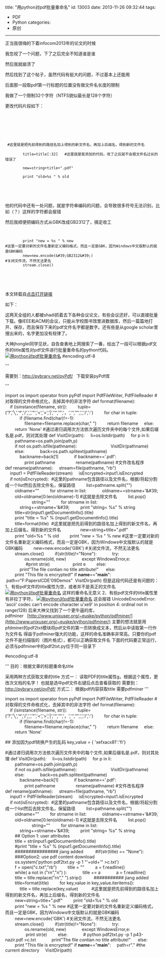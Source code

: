 title: "用python对pdf批量重命名"
id: 13003
date: 2013-11-26 09:32:44
tags: 
- PDF
- Python
categories: 
- 原创
---

正当我很嗨的下着infocom2013年的论文的时候

我忽视了一个问题，下了之后完全不知道谁是谁

然后我就崩溃了

然后找到了这个帖子，虽然代码有挺大的问题，不过基本上还能用

后面那一段取pdf第一行标题的位置没有做文件名长度的限制

我做了一个限制32个字符（NTFS貌似最长是128个字符）

更改代码片段如下：

&nbsp;

&nbsp;

&nbsp;

~~~ pythonfontsize: 100; first-line: 1; highlight: [3]; 
 #这里就是把先前得到的路径名加上得到的新文件名，再加上后缀名，得到新的文件名

        title=title[:32]   #这里就是我添加的代码，改了之后就不会报文件名过长的错误了

        new=string+title+".pdf"

        print "old=%s " % old
~~~

&nbsp;

&nbsp;

他的代码中还有一处问题，就是字符串编码的问题，会导致很多符号无法识别，比如（？）这样的字符都会报错

然后我顺便把编码方式从GBK改成GB2312了，搞定收工

&nbsp;

~~~ pythonfontsize: 100; first-line: 1; highlight: [3]; 
        print "new = %s " % new
#这里一定要对新的文件名重新定义编码格式，而且一定是GBK，因为Windows中文版默认的就是GBK编码
        new=new.encode(&#39;GB2312&#39;)
#关闭文件流，不然无法更名
        stream.close()
~~~

&nbsp;

&nbsp;

本文转载自[点击打开链接](http://blog.sina.com.cn/s/blog_65db99840100saue.html)

如下：

这两天全组的人都被shadi抓着去下各种会议论文，有些会议还好，可以直接批量下载。像IEEE和ACM的会议，只能从学校图书馆里进数据库，然后一篇篇地打开、保存，而且保存下来的pdf文件名字都是数字。还有些是从google scholar里搜出来的，名字更加没有规律了。

大神jhonglei同学见状，自告奋勇地上网搜索了一番，给出了一段可以根据pdf文件的title属性对pdf文件进行批量重命名的python代码。
[![用python对pdf批量重命名](http://s10.sinaimg.cn/middle/65db9984ga78e49bd09a9&amp;690 "用python对pdf批量重命名")](http://photo.blog.sina.com.cn/showpic.html#blogid=65db99840100saue&amp;url=http://s10.sinaimg.cn/orignal/65db9984ga78e49bd09a9)
#encoding:utf-8

&#39;&#39;&#39;

需要到：http://pybrary.net/pyPdf/ &nbsp;&nbsp;下载安装pyPdf库

&#39;&#39;&#39;

import&nbsp;os
import&nbsp;operator
from&nbsp;pyPdf&nbsp;import&nbsp;PdfFileWriter,&nbsp;PdfFileReader
#对取得的文件命格式化，去掉其中的非法字符
def&nbsp;format(filename):
&nbsp;&nbsp;&nbsp;&nbsp;if&nbsp;(isinstance(filename,&nbsp;str)):
&nbsp;&nbsp;&nbsp;&nbsp;&nbsp;&nbsp;&nbsp;&nbsp;tuple=(&#39;?&#39;,&#39;╲&#39;,&#39;*&#39;,&#39;/&#39;,&#39;,&#39;,&#39;"&#39;,&#39;&lt;&#39;,&#39;&gt;&#39;,&#39;|&#39;,&#39;&ldquo;&#39;,&#39;"&#39;,&#39;，&#39;,&#39;&lsquo;&#39;,&#39;&rdquo;&#39;,&#39;,&#39;,&#39;/&#39;,&#39;:&#39;)
&nbsp;&nbsp;&nbsp;&nbsp;&nbsp;&nbsp;&nbsp;&nbsp;for&nbsp;char&nbsp;in&nbsp;tuple:
&nbsp;&nbsp;&nbsp;&nbsp;&nbsp;&nbsp;&nbsp;&nbsp;&nbsp;&nbsp;&nbsp;&nbsp;if&nbsp;(filename.find(char)!=-1):
&nbsp;&nbsp;&nbsp;&nbsp;&nbsp;&nbsp;&nbsp;&nbsp;&nbsp;&nbsp;&nbsp;&nbsp;&nbsp;&nbsp;&nbsp;&nbsp;filename=filename.replace(char,"&nbsp;")
&nbsp;&nbsp;&nbsp;&nbsp;&nbsp;&nbsp;&nbsp;&nbsp;return&nbsp;filename
&nbsp;&nbsp;&nbsp;&nbsp;else:
&nbsp;&nbsp;&nbsp;&nbsp;&nbsp;&nbsp;&nbsp;&nbsp;return&nbsp;&#39;None&#39;
#通过递归调用次方法依次遍历文件夹中的每个文件,如果后缀名是.pdf，则对其处理
def&nbsp;VisitDir(path):
&nbsp;&nbsp;&nbsp;&nbsp;li=os.listdir(path)
&nbsp;&nbsp;&nbsp;&nbsp;for&nbsp;p&nbsp;in&nbsp;li:
&nbsp;&nbsp;&nbsp;&nbsp;&nbsp;&nbsp;&nbsp;&nbsp;pathname=os.path.join(path,p)
&nbsp;&nbsp;&nbsp;&nbsp;&nbsp;&nbsp;&nbsp;&nbsp;if&nbsp;not&nbsp;os.path.isfile(pathname):&nbsp;&nbsp;&nbsp;&nbsp;&nbsp;&nbsp;&nbsp;&nbsp;&nbsp;&nbsp;&nbsp;&nbsp;&nbsp;&nbsp;&nbsp;
&nbsp;&nbsp;&nbsp;&nbsp;&nbsp;&nbsp;&nbsp;&nbsp;&nbsp;&nbsp;&nbsp;&nbsp;VisitDir(pathname)
&nbsp;&nbsp;&nbsp;&nbsp;&nbsp;&nbsp;&nbsp;&nbsp;else:
&nbsp;&nbsp;&nbsp;&nbsp;&nbsp;&nbsp;&nbsp;&nbsp;&nbsp;&nbsp;&nbsp;&nbsp;back=os.path.splitext(pathname)
&nbsp;&nbsp;&nbsp;&nbsp;&nbsp;&nbsp;&nbsp;&nbsp;&nbsp;&nbsp;&nbsp;&nbsp;backname=back[1]
&nbsp;&nbsp;&nbsp;&nbsp;&nbsp;&nbsp;&nbsp;&nbsp;&nbsp;&nbsp;&nbsp;&nbsp;if&nbsp;backname==&#39;.pdf&#39;:
&nbsp;&nbsp;&nbsp;&nbsp;&nbsp;&nbsp;&nbsp;&nbsp;&nbsp;&nbsp;&nbsp;&nbsp;&nbsp;&nbsp;&nbsp;&nbsp;print&nbsp;pathname
&nbsp;&nbsp;&nbsp;&nbsp;&nbsp;&nbsp;&nbsp;&nbsp;&nbsp;&nbsp;&nbsp;&nbsp;&nbsp;&nbsp;&nbsp;&nbsp;rename(pathname)
#文件改名程序
def&nbsp;rename(pathname):
&nbsp;&nbsp;&nbsp;&nbsp;stream=file(pathname,&nbsp;"rb")
&nbsp;&nbsp;&nbsp;&nbsp;input1&nbsp;=&nbsp;PdfFileReader(stream)
&nbsp;&nbsp;&nbsp;&nbsp;isEncrypted=input1.isEncrypted
&nbsp;&nbsp;&nbsp;&nbsp;if&nbsp;not(isEncrypted):&nbsp;
#这里的pathname包含路径以及文件名，根据/将起分割成一个list然后去除文件名，保留路径
&nbsp;&nbsp;&nbsp;&nbsp;&nbsp;&nbsp;&nbsp;&nbsp;list=pathname.split("\")
&nbsp;&nbsp;&nbsp;&nbsp;&nbsp;&nbsp;&nbsp;&nbsp;oldname=""
&nbsp;&nbsp;&nbsp;&nbsp;&nbsp;&nbsp;&nbsp;&nbsp;for&nbsp;strname&nbsp;in&nbsp;list:
&nbsp;&nbsp;&nbsp;&nbsp;&nbsp;&nbsp;&nbsp;&nbsp;&nbsp;&nbsp;&nbsp;&nbsp;oldname+=strname+&#39;\&#39;
&nbsp;&nbsp;&nbsp;&nbsp;&nbsp;&nbsp;&nbsp;&nbsp;old=oldname[0:len(oldname)-1]
#这就是去除文件名
&nbsp;&nbsp;&nbsp;&nbsp;&nbsp;&nbsp;&nbsp;&nbsp;list.pop()
&nbsp;&nbsp;&nbsp;&nbsp;&nbsp;&nbsp;&nbsp;&nbsp;&nbsp;&nbsp;&nbsp;&nbsp;&nbsp;
&nbsp;&nbsp;&nbsp;&nbsp;&nbsp;&nbsp;&nbsp;&nbsp;string=""
&nbsp;&nbsp;&nbsp;&nbsp;&nbsp;&nbsp;&nbsp;&nbsp;for&nbsp;strname&nbsp;in&nbsp;list:
&nbsp;&nbsp;&nbsp;&nbsp;&nbsp;&nbsp;&nbsp;&nbsp;&nbsp;&nbsp;&nbsp;&nbsp;string+=strname+&#39;\&#39;
&nbsp;&nbsp;&nbsp;&nbsp;&nbsp;&nbsp;&nbsp;&nbsp;print&nbsp;"string=&nbsp;%s"&nbsp;%&nbsp;string
&nbsp;&nbsp;&nbsp;&nbsp;&nbsp;&nbsp;&nbsp;&nbsp;title=str(input1.getDocumentInfo().title)
&nbsp;&nbsp;&nbsp;&nbsp;&nbsp;&nbsp;&nbsp;&nbsp;print&nbsp;"title&nbsp;=&nbsp;%s"&nbsp;%&nbsp;(input1.getDocumentInfo().title)&nbsp;&nbsp;&nbsp;&nbsp;&nbsp;&nbsp;
&nbsp;&nbsp;&nbsp;&nbsp;&nbsp;&nbsp;&nbsp;&nbsp;&nbsp;&nbsp;
&nbsp;&nbsp;&nbsp;&nbsp;&nbsp;&nbsp;&nbsp;&nbsp;title=format(title)
&nbsp;#这里就是把先前得到的路径名加上得到的新文件名，再加上后缀名，得到新的文件名&nbsp;&nbsp;&nbsp;&nbsp;&nbsp;&nbsp;&nbsp;
&nbsp;&nbsp;&nbsp;&nbsp;&nbsp;&nbsp;&nbsp;&nbsp;new=string+title+".pdf"
&nbsp;&nbsp;&nbsp;&nbsp;&nbsp;&nbsp;&nbsp;&nbsp;print&nbsp;"old=%s&nbsp;"&nbsp;%&nbsp;old
&nbsp;&nbsp;&nbsp;&nbsp;&nbsp;&nbsp;&nbsp;&nbsp;print&nbsp;"new&nbsp;=&nbsp;%s&nbsp;"&nbsp;%&nbsp;new
#这里一定要对新的文件名重新定义编码格式，而且一定是GBK，因为Windows中文版默认的就是GBK编码
&nbsp;&nbsp;&nbsp;&nbsp;&nbsp;&nbsp;&nbsp;&nbsp;new=new.encode(&#39;GBK&#39;)
#关闭文件流，不然无法更名
&nbsp;&nbsp;&nbsp;&nbsp;&nbsp;&nbsp;&nbsp;&nbsp;stream.close()
&nbsp;&nbsp;&nbsp;&nbsp;&nbsp;&nbsp;&nbsp;&nbsp;if(str(title)!="None"):
&nbsp;&nbsp;&nbsp;&nbsp;&nbsp;&nbsp;&nbsp;&nbsp;&nbsp;&nbsp;&nbsp;&nbsp;try:
&nbsp;&nbsp;&nbsp;&nbsp;&nbsp;&nbsp;&nbsp;&nbsp;&nbsp;&nbsp;&nbsp;&nbsp;&nbsp;&nbsp;&nbsp;&nbsp;os.rename(old,&nbsp;new)
&nbsp;&nbsp;&nbsp;&nbsp;&nbsp;&nbsp;&nbsp;&nbsp;&nbsp;&nbsp;&nbsp;&nbsp;except&nbsp;WindowsError,e:
&nbsp;&nbsp;&nbsp;&nbsp;&nbsp;&nbsp;&nbsp;&nbsp;&nbsp;&nbsp;&nbsp;&nbsp;&nbsp;&nbsp;&nbsp;&nbsp;&nbsp;#print&nbsp;str(e)
&nbsp;&nbsp;&nbsp;&nbsp;&nbsp;&nbsp;&nbsp;&nbsp;&nbsp;&nbsp;&nbsp;&nbsp;&nbsp;&nbsp;&nbsp;&nbsp;&nbsp;&nbsp;print&nbsp;e
&nbsp;&nbsp;&nbsp;&nbsp;&nbsp;&nbsp;&nbsp;&nbsp;else:
&nbsp;&nbsp;&nbsp;&nbsp;&nbsp;&nbsp;&nbsp;&nbsp;&nbsp;&nbsp;&nbsp;&nbsp;print"The&nbsp;file&nbsp;contian&nbsp;no&nbsp;title&nbsp;attribute!"&nbsp;
&nbsp;&nbsp;&nbsp;&nbsp;else:
&nbsp;&nbsp;&nbsp;&nbsp;&nbsp;&nbsp;&nbsp;&nbsp;print&nbsp;"This&nbsp;file&nbsp;is&nbsp;encrypted!"
if&nbsp;__name__=="__main__":
&nbsp;path=r"F:PapersICDE&#39;09Demos"
&nbsp;VisitDir(path)
但是这段代码还是有问题的：
1、有些pdf文件的title属性为空，或者并不是真正的文件名
[![用python对pdf批量重命名](http://s4.sinaimg.cn/middle/65db9984ga78e68d3f2d3&amp;690 "用python对pdf批量重命名")](http://photo.blog.sina.com.cn/showpic.html#blogid=65db99840100saue&amp;url=http://s4.sinaimg.cn/orignal/65db9984ga78e68d3f2d3)
这样的重命名无意义
2、有些pdf文件的title属性里有非拉丁字符，
[![用python对pdf批量重命名](http://s2.sinaimg.cn/middle/65db9984ga78e75b37da1&amp;690 "用python对pdf批量重命名")](http://photo.blog.sina.com.cn/showpic.html#blogid=65db99840100saue&amp;url=http://s2.sinaimg.cn/orignal/65db9984ga78e75b37da1)
这会报错
UnicodeEncodeError: &#39;ascii&#39; codec can&#39;t encode character u&#39;xe9&#39; in position 4: ordinal not in range(128)
后来大神又找到了一个更牛逼的库，pdfminer&nbsp;&nbsp;&nbsp;[http://www.unixuser.org/~euske/python/pdfminer/](http://www.unixuser.org/~euske/python/pdfminer/)
主要的想法就是用pfdminer的pdf2txt模块将pdf文件的第一页转换成文本，然后从中读取第一行作为文件名
得益于pdfminer强大的功能，这样的命名准确率非常高。只要你的pdf文件不是扫描版的（图片格式），都可以正确获取文件名
下面的代码要正常运行，必须与pdfminer中的pdf2txt.py位于同一目录下

#encoding:utf-8

&#39;&#39;&#39;
目的：根据文章的标题重命名title

采用两种方式获取文章的title
方式一：
读取PDF的title属性g，根据这个属性，更改次文档的名字！
也就是选中pdf文件右键后点击查看获取的
需要到：http://pybrary.net/pyPdf/
方式二：
根据pdf内容获取title
需要pdfminer
&#39;&#39;&#39;

import&nbsp;os
import&nbsp;operator
from&nbsp;pyPdf&nbsp;import&nbsp;PdfFileWriter,&nbsp;PdfFileReader
#对取得的文件命格式化，去掉其中的非法字符
def&nbsp;format(filename):
&nbsp;&nbsp;&nbsp;&nbsp;if&nbsp;(isinstance(filename,&nbsp;str)):
&nbsp;&nbsp;&nbsp;&nbsp;&nbsp;&nbsp;&nbsp;&nbsp;tuple=(&#39;?&#39;,&#39;╲&#39;,&#39;*&#39;,&#39;/&#39;,&#39;,&#39;,&#39;"&#39;,&#39;&lt;&#39;,&#39;&gt;&#39;,&#39;|&#39;,&#39;&ldquo;&#39;,&#39;"&#39;,&#39;，&#39;,&#39;&lsquo;&#39;,&#39;&rdquo;&#39;,&#39;,&#39;,&#39;/&#39;,&#39;:&#39;)
&nbsp;&nbsp;&nbsp;&nbsp;&nbsp;&nbsp;&nbsp;&nbsp;for&nbsp;char&nbsp;in&nbsp;tuple:
&nbsp;&nbsp;&nbsp;&nbsp;&nbsp;&nbsp;&nbsp;&nbsp;&nbsp;&nbsp;&nbsp;&nbsp;if&nbsp;(filename.find(char)!=-1):
&nbsp;&nbsp;&nbsp;&nbsp;&nbsp;&nbsp;&nbsp;&nbsp;&nbsp;&nbsp;&nbsp;&nbsp;&nbsp;&nbsp;&nbsp;&nbsp;filename=filename.replace(char,"&nbsp;")
&nbsp;&nbsp;&nbsp;&nbsp;&nbsp;&nbsp;&nbsp;&nbsp;return&nbsp;filename
&nbsp;&nbsp;&nbsp;&nbsp;else:
&nbsp;&nbsp;&nbsp;&nbsp;&nbsp;&nbsp;&nbsp;&nbsp;return&nbsp;&#39;None&#39;

##&nbsp;添加因为pdf转换产生的乱码
key_value&nbsp;=&nbsp;{&nbsp;&#39;xefxacx81&#39;:&#39;fi&#39;}

#通过递归调用次方法依次遍历文件夹中的每个文件,如果后缀名是.pdf，则对其处理
def&nbsp;VisitDir(path):
&nbsp;&nbsp;&nbsp;&nbsp;li=os.listdir(path)
&nbsp;&nbsp;&nbsp;&nbsp;for&nbsp;p&nbsp;in&nbsp;li:
&nbsp;&nbsp;&nbsp;&nbsp;&nbsp;&nbsp;&nbsp;&nbsp;pathname=os.path.join(path,p)
&nbsp;&nbsp;&nbsp;&nbsp;&nbsp;&nbsp;&nbsp;&nbsp;if&nbsp;not&nbsp;os.path.isfile(pathname):&nbsp;&nbsp;&nbsp;&nbsp;&nbsp;&nbsp;&nbsp;&nbsp;&nbsp;&nbsp;&nbsp;&nbsp;&nbsp;&nbsp;&nbsp;
&nbsp;&nbsp;&nbsp;&nbsp;&nbsp;&nbsp;&nbsp;&nbsp;&nbsp;&nbsp;&nbsp;&nbsp;VisitDir(pathname)
&nbsp;&nbsp;&nbsp;&nbsp;&nbsp;&nbsp;&nbsp;&nbsp;else:
&nbsp;&nbsp;&nbsp;&nbsp;&nbsp;&nbsp;&nbsp;&nbsp;&nbsp;&nbsp;&nbsp;&nbsp;back=os.path.splitext(pathname)
&nbsp;&nbsp;&nbsp;&nbsp;&nbsp;&nbsp;&nbsp;&nbsp;&nbsp;&nbsp;&nbsp;&nbsp;backname=back[1]
&nbsp;&nbsp;&nbsp;&nbsp;&nbsp;&nbsp;&nbsp;&nbsp;&nbsp;&nbsp;&nbsp;&nbsp;if&nbsp;backname==&#39;.pdf&#39;:
&nbsp;&nbsp;&nbsp;&nbsp;&nbsp;&nbsp;&nbsp;&nbsp;&nbsp;&nbsp;&nbsp;&nbsp;&nbsp;&nbsp;&nbsp;&nbsp;print&nbsp;pathname
&nbsp;&nbsp;&nbsp;&nbsp;&nbsp;&nbsp;&nbsp;&nbsp;&nbsp;&nbsp;&nbsp;&nbsp;&nbsp;&nbsp;&nbsp;&nbsp;rename(pathname)
#文件改名程序
def&nbsp;rename(pathname):
&nbsp;&nbsp;&nbsp;&nbsp;stream=file(pathname,&nbsp;"rb")
&nbsp;&nbsp;&nbsp;&nbsp;input1&nbsp;=&nbsp;PdfFileReader(stream)
&nbsp;&nbsp;&nbsp;&nbsp;isEncrypted=input1.isEncrypted
&nbsp;&nbsp;&nbsp;&nbsp;if&nbsp;not(isEncrypted):&nbsp;
#这里的pathname包含路径以及文件名，根据/将起分割成一个list然后去除文件名，保留路径
&nbsp;&nbsp;&nbsp;&nbsp;&nbsp;&nbsp;&nbsp;&nbsp;list=pathname.split("\")
&nbsp;&nbsp;&nbsp;&nbsp;&nbsp;&nbsp;&nbsp;&nbsp;oldname=""
&nbsp;&nbsp;&nbsp;&nbsp;&nbsp;&nbsp;&nbsp;&nbsp;for&nbsp;strname&nbsp;in&nbsp;list:
&nbsp;&nbsp;&nbsp;&nbsp;&nbsp;&nbsp;&nbsp;&nbsp;&nbsp;&nbsp;&nbsp;&nbsp;oldname+=strname+&#39;\&#39;
&nbsp;&nbsp;&nbsp;&nbsp;&nbsp;&nbsp;&nbsp;&nbsp;old=oldname[0:len(oldname)-1]
#这就是去除文件名
&nbsp;&nbsp;&nbsp;&nbsp;&nbsp;&nbsp;&nbsp;&nbsp;list.pop()
&nbsp;&nbsp;&nbsp;&nbsp;&nbsp;&nbsp;&nbsp;&nbsp;&nbsp;&nbsp;&nbsp;&nbsp;&nbsp;
&nbsp;&nbsp;&nbsp;&nbsp;&nbsp;&nbsp;&nbsp;&nbsp;string=""
&nbsp;&nbsp;&nbsp;&nbsp;&nbsp;&nbsp;&nbsp;&nbsp;for&nbsp;strname&nbsp;in&nbsp;list:
&nbsp;&nbsp;&nbsp;&nbsp;&nbsp;&nbsp;&nbsp;&nbsp;&nbsp;&nbsp;&nbsp;&nbsp;string+=strname+&#39;\&#39;
&nbsp;&nbsp;&nbsp;&nbsp;&nbsp;&nbsp;&nbsp;&nbsp;print&nbsp;"string=&nbsp;%s"&nbsp;%&nbsp;string
&nbsp;&nbsp;&nbsp;&nbsp;&nbsp;&nbsp;&nbsp;&nbsp;##&nbsp;Option&nbsp;1:&nbsp;user&nbsp;attributes
&nbsp;&nbsp;&nbsp;&nbsp;&nbsp;&nbsp;&nbsp;&nbsp;title&nbsp;=&nbsp;str(input1.getDocumentInfo().title)
&nbsp;&nbsp;&nbsp;&nbsp;&nbsp;&nbsp;&nbsp;&nbsp;#print&nbsp;"title&nbsp;=&nbsp;%s"&nbsp;%&nbsp;(input1.getDocumentInfo().title)&nbsp;
&nbsp;&nbsp;&nbsp;&nbsp;&nbsp;&nbsp;&nbsp;&nbsp;################&nbsp;jiang&nbsp;added&nbsp;
&nbsp;&nbsp;&nbsp;&nbsp;&nbsp;&nbsp;&nbsp;&nbsp;#if(str(title)&nbsp;==&nbsp;"None"):
&nbsp;&nbsp;&nbsp;&nbsp;&nbsp;&nbsp;&nbsp;&nbsp;###Option2:&nbsp;use&nbsp;pdf&nbsp;content&nbsp;download
&nbsp;&nbsp;&nbsp;&nbsp;&nbsp;&nbsp;&nbsp;&nbsp;os.system(&#39;python&nbsp;pdf2txt.py&nbsp;-p&nbsp;1&nbsp;"&#39;+old+&#39;"&nbsp;&gt;c.txt&#39;)
&nbsp;&nbsp;&nbsp;&nbsp;&nbsp;&nbsp;&nbsp;&nbsp;f&nbsp;=&nbsp;open("c.txt","rb")
&nbsp;&nbsp;&nbsp;&nbsp;&nbsp;&nbsp;&nbsp;&nbsp;title&nbsp;=&nbsp;""
&nbsp;&nbsp;&nbsp;&nbsp;&nbsp;&nbsp;&nbsp;&nbsp;a&nbsp;=&nbsp;f.readline()
&nbsp;&nbsp;&nbsp;&nbsp;&nbsp;&nbsp;&nbsp;&nbsp;while(&nbsp;a&nbsp;not&nbsp;in&nbsp;("rn","n")&nbsp;):
&nbsp;&nbsp;&nbsp;&nbsp;&nbsp;&nbsp;&nbsp;&nbsp;&nbsp;&nbsp;&nbsp;&nbsp;title&nbsp;+=&nbsp;a
&nbsp;&nbsp;&nbsp;&nbsp;&nbsp;&nbsp;&nbsp;&nbsp;&nbsp;&nbsp;&nbsp;&nbsp;a&nbsp;=&nbsp;f.readline()
&nbsp;&nbsp;&nbsp;&nbsp;&nbsp;&nbsp;&nbsp;&nbsp;title&nbsp;=&nbsp;title.replace("rn","&nbsp;").strip()&nbsp;
&nbsp;&nbsp;&nbsp;&nbsp;&nbsp;&nbsp;&nbsp;&nbsp;###########&nbsp;jiang&nbsp;added&nbsp;&nbsp;&nbsp;&nbsp;
&nbsp;&nbsp;&nbsp;&nbsp;&nbsp;&nbsp;&nbsp;&nbsp;title=format(title)
&nbsp;&nbsp;&nbsp;&nbsp;&nbsp;&nbsp;&nbsp;&nbsp;for&nbsp;key,value&nbsp;in&nbsp;key_value.iteritems():
&nbsp;&nbsp;&nbsp;&nbsp;&nbsp;&nbsp;&nbsp;&nbsp;&nbsp;&nbsp;&nbsp;&nbsp;title&nbsp;=&nbsp;title.replace(key,value)
&nbsp;&nbsp;&nbsp;&nbsp;&nbsp;&nbsp;&nbsp;&nbsp;
&nbsp;#这里就是把先前得到的路径名加上得到的新文件名，再加上后缀名，得到新的文件名&nbsp;&nbsp;&nbsp;&nbsp;&nbsp;&nbsp;&nbsp;
&nbsp;&nbsp;&nbsp;&nbsp;&nbsp;&nbsp;&nbsp;&nbsp;new=string+title+".pdf"
&nbsp;&nbsp;&nbsp;&nbsp;&nbsp;&nbsp;&nbsp;&nbsp;print&nbsp;"old=%s&nbsp;"&nbsp;%&nbsp;old
&nbsp;&nbsp;&nbsp;&nbsp;&nbsp;&nbsp;&nbsp;&nbsp;print&nbsp;"new&nbsp;=&nbsp;%s&nbsp;"&nbsp;%&nbsp;new
#这里一定要对新的文件名重新定义编码格式，而且一定是GBK，因为Windows中文版默认的就是GBK编码
&nbsp;&nbsp;&nbsp;&nbsp;&nbsp;&nbsp;&nbsp;&nbsp;new=new.encode(&#39;GBK&#39;)
#关闭文件流，不然无法更名
&nbsp;&nbsp;&nbsp;&nbsp;&nbsp;&nbsp;&nbsp;&nbsp;stream.close()
&nbsp;&nbsp;&nbsp;&nbsp;&nbsp;&nbsp;&nbsp;&nbsp;if(str(title)!="None"):
&nbsp;&nbsp;&nbsp;&nbsp;&nbsp;&nbsp;&nbsp;&nbsp;&nbsp;&nbsp;&nbsp;&nbsp;try:
&nbsp;&nbsp;&nbsp;&nbsp;&nbsp;&nbsp;&nbsp;&nbsp;&nbsp;&nbsp;&nbsp;&nbsp;&nbsp;&nbsp;&nbsp;&nbsp;os.rename(old,&nbsp;new)
&nbsp;&nbsp;&nbsp;&nbsp;&nbsp;&nbsp;&nbsp;&nbsp;&nbsp;&nbsp;&nbsp;&nbsp;except&nbsp;WindowsError,e:
&nbsp;&nbsp;&nbsp;&nbsp;&nbsp;&nbsp;&nbsp;&nbsp;&nbsp;&nbsp;&nbsp;&nbsp;&nbsp;&nbsp;&nbsp;&nbsp;&nbsp;print&nbsp;str(e)
&nbsp;&nbsp;&nbsp;&nbsp;&nbsp;&nbsp;&nbsp;&nbsp;else:
&nbsp;&nbsp;&nbsp;&nbsp;&nbsp;&nbsp;&nbsp;&nbsp;&nbsp;&nbsp;&nbsp;&nbsp;#&nbsp;python&nbsp;pdf2txt.py&nbsp;-p&nbsp;1&nbsp;p43-nazir.pdf&nbsp;&gt;c.txt
&nbsp;&nbsp;&nbsp;&nbsp;&nbsp;&nbsp;&nbsp;&nbsp;&nbsp;&nbsp;&nbsp;&nbsp;print"The&nbsp;file&nbsp;contian&nbsp;no&nbsp;title&nbsp;attribute!"&nbsp;
&nbsp;&nbsp;&nbsp;&nbsp;else:
&nbsp;&nbsp;&nbsp;&nbsp;&nbsp;&nbsp;&nbsp;&nbsp;print&nbsp;"This&nbsp;file&nbsp;is&nbsp;encrypted!"
if&nbsp;__name__=="__main__":
&nbsp;&nbsp;&nbsp;&nbsp;path=r"."&nbsp;#the current directory
&nbsp;&nbsp;&nbsp;&nbsp;VisitDir(path)

&nbsp;
